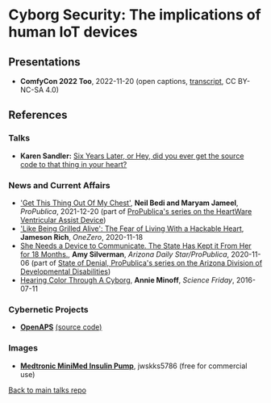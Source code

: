 # Cyborg Security: The implications of human IoT devices

## Presentations

- **ComfyCon 2022 Too**, 2022-11-20 (open captions, [transcript](transcript.md), CC BY-NC-SA 4.0)

## References

### Talks

* **Karen Sandler:** [Six Years Later, or Hey, did you ever get the source code to that thing in your heart?](https://www.youtube.com/watch?v=8wPAHu_zYDw)

### News and Current Affairs

* ['Get This Thing Out Of My Chest'](https://www.propublica.org/article/get-this-thing-out-of-my-chest), **Neil Bedi and Maryam Jameel**, *ProPublica*, 2021-12-20 (part of [ProPublica's series on the HeartWare Ventricular Assist Device](https://www.propublica.org/series/heartware))
* ['Like Being Grilled Alive': The Fear of Living With a Hackable Heart](https://onezero.medium.com/i-live-with-a-digital-security-threat-inside-my-body-ca6b9da0b316), **Jameson Rich**, *OneZero*, 2020-11-18
* [She Needs a Device to Communicate. The State Has Kept it From Her for 18 Months.](https://www.propublica.org/article/she-needs-a-device-to-communicate-the-state-has-kept-it-from-her-for-18-months), **Amy Silverman**, *Arizona Daily Star/ProPublica*, 2020-11-06 (part of [State of Denial, ProPublica's series on the Arizona Division of Developmental Disabilities](https://www.propublica.org/series/state-of-denial))
* [Hearing Color Through A Cyborg](https://www.sciencefriday.com/articles/hearing-color-through-a-cyborg/), **Annie Minoff**, *Science Friday*, 2016-07-11

### Cybernetic Projects

* [**OpenAPS**](https://openaps.org/) [(source code)](https://github.com/openaps)

### Images

* [**Medtronic MiniMed Insulin Pump**](http://bit.ly/tthbd64), jwskks5786 (free for commercial use)

[Back to main talks repo](https://github.com/lisushka/talks)
